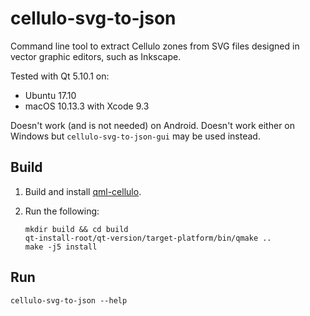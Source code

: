 cellulo-svg-to-json
===================

Command line tool to extract Cellulo zones from SVG files designed in vector graphic editors, such as Inkscape.

Tested with Qt 5.10.1 on:

  - Ubuntu 17.10
  - macOS 10.13.3 with Xcode 9.3

Doesn't work (and is not needed) on Android. Doesn't work either on Windows but `cellulo-svg-to-json-gui` may be used instead.

Build
-----

1. Build and install [qml-cellulo](../../).
1. Run the following:

    ```
    mkdir build && cd build
    qt-install-root/qt-version/target-platform/bin/qmake ..
    make -j5 install
    ```

Run
---

```
cellulo-svg-to-json --help
```
